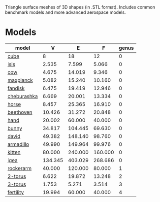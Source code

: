 Triangle surface meshes of 3D shapes (in .STL format). Includes common benchmark models and more advanced aerospace models.

# Models

| model | V | E | F | genus |
|-------|---|---|---|-------|
| [cube](/cube.stl)               | 8       | 18      | 12      | 0 |
| [isis](/isis.stl)               | 2.535   | 7.599   | 5.066   | 0 |
| [cow](/cow.stl)                 | 4.675   | 14.019  | 9.346   | 0 |
| [maxplanck](/maxplanck.stl)     | 5.082   | 15.240  | 10.160  | 0 |
| [fandisk](/fandisk.stl)         | 6.475   | 19.419  | 12.946  | 0 |
| [cheburashka](/cheburashka.stl) | 6.669   | 20.001  | 13.334  | 0 |
| [horse](/horse.stl)             | 8.457   | 25.365  | 16.910  | 0 |
| [beethoven](/beethoven.stl)     | 10.426  | 31.272  | 20.848  | 0 |
| [hand](/hand.stl)               | 20.002  | 60.000  | 40.000  | 0 |
| [bunny](/bunny.stl)             | 34.817  | 104.445 | 69.630  | 0 |
| [david](/david.stl)             | 49.382  | 148.140 | 98.760  | 0 |
| [armadillo](/armadillo.stl)     | 49.990  | 149.964 | 99.976  | 0 |
| [kitten](/kitten.stl)           | 80.000  | 240.000 | 160.000 | 0 |
| [igea](/igea.stl)               | 134.345 | 403.029 | 268.686 | 0 |
| [rockerarm](/rockerarm.stl)     | 40.000  | 120.000 | 80.000  | 1 |
| [2-torus](/2-torus.stl)         | 6.622   | 19.872  | 13.248  | 2 |
| [3-torus](/3-torus.stl)         | 1.753   | 5.271   | 3.514   | 3 |
| [fertility](/fertility.stl)     | 19.994  | 60.000  | 40.000  | 4 |



